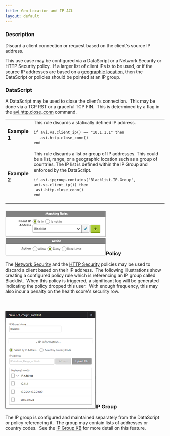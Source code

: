 ```yaml
---
title: Geo Location and IP ACL
layout: default
---
```

### Description

Discard a client connection or request based on the client's source IP address.

This use case may be configured via a DataScript or a Network Security or HTTP Security policy.  If a larger list of client IPs is to be used, or if the source IP addresses are based on a <a href="/geo-location-database/">geographic location</a>, then the DataScript or policies should be pointed at an IP group.

### DataScript

A DataScript may be used to close the client's connection.  This may be done via a TCP RST or a graceful TCP FIN.  This is determined by a flag in the <a href="/datascript-avi-http-close_conn/">avi.http.close_conn</a> command.

<table class="table table-hover table table-bordered table-hover">  
<tbody>   
<tr>   
<td><span style="font-size: medium;"><strong>Example 1</strong></span></td>
<td>This rule discards a statically defined IP address.<br> 
<!-- Crayon Syntax Highlighter v_2.7.2_beta --> <pre><code class="language-lua">if avi.vs.client_ip() == "10.1.1.1" then
   avi.http.close_conn()
end</code></pre> 
<!-- [Format Time: 0.0005 seconds] --></td>
</tr>
<tr>   
<td><span style="font-size: medium;"><strong>Example 2</strong></span></td>
<td>This rule discards a list or group of IP addresses.  This could be a list, range, or a geographic location such as a group of countries.  The IP list is defined within the IP Group and enforced by the DataScript.<br> 
<!-- Crayon Syntax Highlighter v_2.7.2_beta --> <pre><code class="language-lua">if avi.ipgroup.contains("Blacklist-IP-Group", avi.vs.client_ip()) then
 avi.http.close_conn()
end</code></pre> 
<!-- [Format Time: 0.0005 seconds] --></td>
</tr>
</tbody>
</table> 

### <a href="img/ACL2.png"><img class="wp-image-756 alignright" src="img/ACL2.png" alt="ACL2" width="318" height="141"></a>Policy

The <a href="/docs/architectural-overview/applications/vs-policies/">Network Security</a> and the <a href="/http-security-policy/">HTTP Security</a> policies may be used to discard a client based on their IP address.  The following illustrations show creating a configured policy rule which is referencing an IP group called Blacklist.  When this policy is triggered, a significant log will be generated indicating the policy dropped this user.  With enough frequency, this may also incur a penalty on the health score's security row.

 

### <a href="img/Blacklist.png"><img class="wp-image-22438 alignright" src="img/Blacklist.png" alt="Blacklist" width="285" height="306"></a>IP Group

The IP group is configured and maintained separately from the DataScript or policy referencing it.  The group may contain lists of addresses or country codes.  See the <a href="/templates-groups-ip-group/">IP Group KB</a> for more detail on this feature.

 
